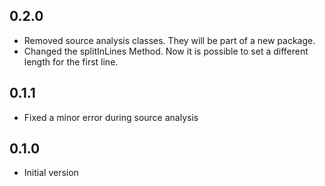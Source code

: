 ## 0.2.0

- Removed source analysis classes. They will be part of a new package.
- Changed the splitInLines Method. Now it is possible to set a different length for the first line.

## 0.1.1

- Fixed a minor error during source analysis

## 0.1.0

- Initial version
